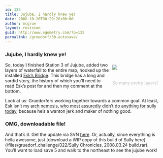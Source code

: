 ```yaml
---
id: 125
title: Jujube, I hardly knew ye!
date: 2008-10-20T00:29:28+00:00
author: mcgrue
layout: revision
guid: http://www.egometry.com/?p=125
permalink: /gruedorf/30-autosave/
---
```

### Jujube, I hardly knew ye!

<div style="float: right; padding: 4px; margin: 4px;">
  <img src=/files/gruedorf_challenge/022/2008-03-24_0-jujube_water.png><br /> <span style="color: silver; font-size: -1;"><br /> <br />So many pretty layers!</span>
</div>

So, today I finished Station 3 of Jujube, added two layers of waterfall to the entire map, hooked up the installed <a href=http://eskelley.com/blog/2008/03/and-the-bridge-will-bring-us-b.html target=_new>Esk&#8217;s Bridge</a>. This bridge has a long and sordid story, the history of which you&#8217;ll need to read Esk&#8217;s post for and then my comment at the bottom.  


Look at us: Gruedorfers working together towards a common goal. At least, Esk isn&#8217;t my <a target=_new href=http://speveril.northknight.com/>arch nemesis</a>, <a href=http://speveril.northknight.com/node/83 target=_new>who most assuredly didn&#8217;t do anything for sully today</a>, because he&#8217;s a wanton jerk and maker of nothing good.

### OMG, downloadable file!

And that&#8217;s it. Get the update via SVN <a href=http://verge-rpg.com/svn/sully/trunk/ target=_new>here</a>. Or, actually, since everything is hella awesome, just [download a WIP copy of this build of Sully here](/files/gruedorf_challenge/022/Sully Chronicles, 2008.03.24 build.rar). You&#8217;ll want to load save 5 and walk to the northeast to see the jujube work!